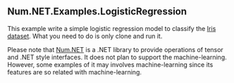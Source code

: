 ## Num.NET.Examples.LogisticRegression

This example write a simple logistic regression model to classify the [Iris dataset](https://archive.ics.uci.edu/ml/datasets/Iris). What you need to do is only clone and run it.

Please note that [Num.NET](https://github.com/SteeWing/Num.NET) is a .NET library to provide operations of tensor and .NET style interfaces. It does not plan to support the machine-learning. However, some examples of it may involves machine-learning since its features are so related with machine-learning.
